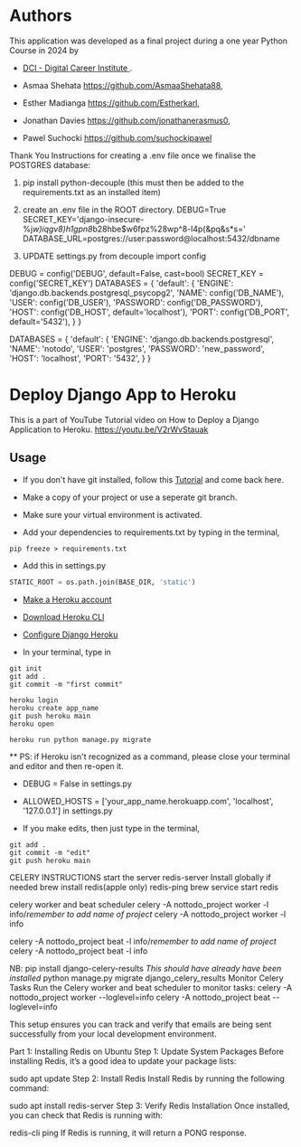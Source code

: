 # Authors

This application was developed as a final project during a one year Python Course in 2024 by 
- [DCI - Digital Career Institute ](https://digitalcareerinstitute.org/).



- Asmaa Shehata https://github.com/AsmaaShehata88,

- Esther Madianga    https://github.com/Estherkarl,

- Jonathan Davies    https://github.com/jonathanerasmus0,

- Pawel Suchocki  https://github.com/suchockipawel

Thank You 
Instructions for creating a .env file once we finalise the POSTGRES database:

1. pip install python-decouple (this must then be added to the requirements.txt as an installed item)
2. create an .env file in the ROOT directory.
DEBUG=True
SECRET_KEY='django-insecure-%j*w)iqgv8)h1gpn8*b28hbe$w6fpz%28wp^8-l4p(&pq&s*s='
DATABASE_URL=postgres://user:password@localhost:5432/dbname

3.  UPDATE settings.py
from decouple import config

DEBUG = config('DEBUG', default=False, cast=bool)
SECRET_KEY = config('SECRET_KEY')
DATABASES = {
    'default': {
        'ENGINE': 'django.db.backends.postgresql_psycopg2',
        'NAME': config('DB_NAME'),
        'USER': config('DB_USER'),
        'PASSWORD': config('DB_PASSWORD'),
        'HOST': config('DB_HOST', default='localhost'),
        'PORT': config('DB_PORT', default='5432'),
    }
}

DATABASES = {
    'default': {
        'ENGINE': 'django.db.backends.postgresql',
        'NAME': 'notodo',
        'USER': 'postgres',
        'PASSWORD': 'new_password',
        'HOST': 'localhost',
        'PORT': '5432',
    }
}

# Deploy Django App to Heroku
 
This is a part of YouTube Tutorial video on How to Deploy a Django Application to Heroku.
https://youtu.be/V2rWvStauak

## Usage

* If you don't have git installed, follow this [Tutorial](https://www.atlassian.com/git/tutorials/install-git) and come back here.

* Make a copy of your project or use a seperate git branch.

* Make sure your virtual environment is activated.

* Add your dependencies to requirements.txt by typing in the terminal,
```shell
pip freeze > requirements.txt
```

* Add this in settings.py
```python
STATIC_ROOT = os.path.join(BASE_DIR, 'static')
```

* [Make a Heroku account](https://signup.heroku.com/)

* [Download Heroku CLI](https://devcenter.heroku.com/articles/heroku-cli)

* [Configure Django Heroku](https://devcenter.heroku.com/articles/django-app-configuration)

* In your terminal, type in
 ```shell
git init
git add .
git commit -m "first commit"

heroku login
heroku create app_name
git push heroku main
heroku open

heroku run python manage.py migrate
```
** PS: if Heroku isn't recognized as a command, please close your terminal and editor and then re-open it.

* DEBUG = False in settings.py

* ALLOWED_HOSTS = ['your_app_name.herokuapp.com', 'localhost', '127.0.0.1'] in settings.py

* If you make edits, then just type in the terminal,
```shell
git add .
git commit -m "edit"
git push heroku main
```

CELERY INSTRUCTIONS 
start the server redis-server
Install globally if needed brew install redis(apple only)
redis-ping
brew service start redis

celery worker and beat scheduler
celery -A nottodo_project worker -l info/*remember to add name of project*  celery -A nottodo_project worker -l info

celery -A nottodo_project beat -l info/*remember to add name of project* celery -A nottodo_project beat -l info

NB: pip install django-celery-results *This should have already have been installed*
python manage.py migrate django_celery_results
Monitor Celery Tasks
Run the Celery worker and beat scheduler to monitor tasks:
celery -A nottodo_project worker --loglevel=info
celery -A nottodo_project beat --loglevel=info

This setup ensures you can track and verify that emails are being sent successfully from your local development environment.




Part 1: Installing Redis on Ubuntu
Step 1: Update System Packages
Before installing Redis, it’s a good idea to update your package lists:

sudo apt update
Step 2: Install Redis
Install Redis by running the following command:

sudo apt install redis-server
Step 3: Verify Redis Installation
Once installed, you can check that Redis is running with:

redis-cli ping
If Redis is running, it will return a PONG response.
